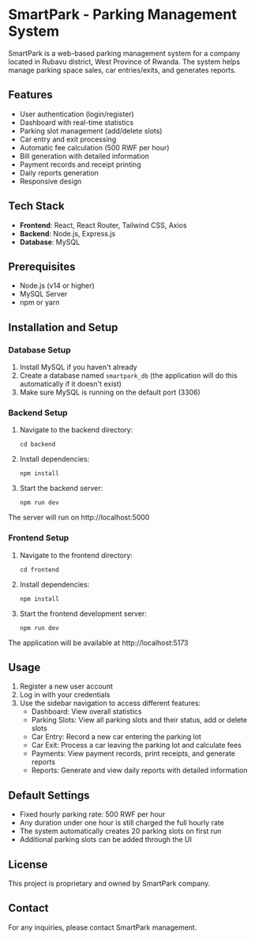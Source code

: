 # SmartPark - Parking Management System

SmartPark is a web-based parking management system for a company located in Rubavu district, West Province of Rwanda. The system helps manage parking space sales, car entries/exits, and generates reports.

## Features

- User authentication (login/register)
- Dashboard with real-time statistics
- Parking slot management (add/delete slots)
- Car entry and exit processing
- Automatic fee calculation (500 RWF per hour)
- Bill generation with detailed information
- Payment records and receipt printing
- Daily reports generation
- Responsive design

## Tech Stack

- **Frontend**: React, React Router, Tailwind CSS, Axios
- **Backend**: Node.js, Express.js
- **Database**: MySQL

## Prerequisites

- Node.js (v14 or higher)
- MySQL Server
- npm or yarn

## Installation and Setup

### Database Setup

1. Install MySQL if you haven't already
2. Create a database named `smartpark_db` (the application will do this automatically if it doesn't exist)
3. Make sure MySQL is running on the default port (3306)

### Backend Setup

1. Navigate to the backend directory:
   ```
   cd backend
   ```

2. Install dependencies:
   ```
   npm install
   ```

3. Start the backend server:
   ```
   npm run dev
   ```

The server will run on http://localhost:5000

### Frontend Setup

1. Navigate to the frontend directory:
   ```
   cd frontend
   ```

2. Install dependencies:
   ```
   npm install
   ```

3. Start the frontend development server:
   ```
   npm run dev
   ```

The application will be available at http://localhost:5173

## Usage

1. Register a new user account
2. Log in with your credentials
3. Use the sidebar navigation to access different features:
   - Dashboard: View overall statistics
   - Parking Slots: View all parking slots and their status, add or delete slots
   - Car Entry: Record a new car entering the parking lot
   - Car Exit: Process a car leaving the parking lot and calculate fees
   - Payments: View payment records, print receipts, and generate reports
   - Reports: Generate and view daily reports with detailed information

## Default Settings

- Fixed hourly parking rate: 500 RWF per hour
- Any duration under one hour is still charged the full hourly rate
- The system automatically creates 20 parking slots on first run
- Additional parking slots can be added through the UI

## License

This project is proprietary and owned by SmartPark company.

## Contact

For any inquiries, please contact SmartPark management.
